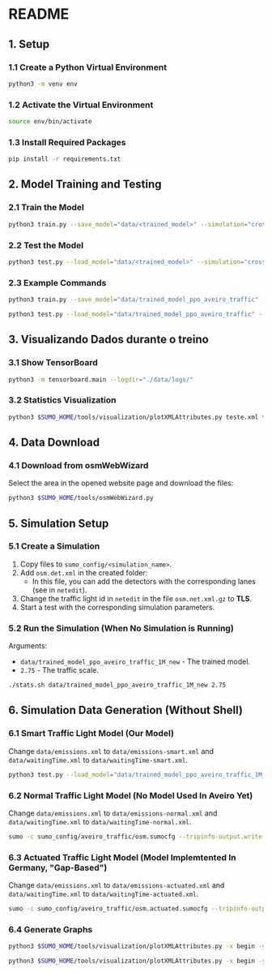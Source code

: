 # README

## 1. Setup

### 1.1 Create a Python Virtual Environment
```bash
python3 -m venv env
```

### 1.2 Activate the Virtual Environment
```bash
source env/bin/activate
```

### 1.3 Install Required Packages
```bash
pip install -r requirements.txt
```

## 2. Model Training and Testing

### 2.1 Train the Model
```bash
python3 train.py --save_model="data/<trained_model>" --simulation="cross/cross" --num_timesteps=100000
```

### 2.2 Test the Model
```bash
python3 test.py --load_model="data/<trained_model>" --simulation="cross/cross" --traffic_scale=1
```

### 2.3 Example Commands
```bash
python3 train.py --save_model="data/trained_model_ppo_aveiro_traffic" --simulation="aveiro_traffic/osm" --timesteps=200000
```
```bash
python3 test.py --load_model="data/trained_model_ppo_aveiro_traffic" --simulation="aveiro_traffic/osm" --traffic_scale=1
```

## 3. Visualizando Dados durante o treino

### 3.1 Show TensorBoard
```bash
python3 -m tensorboard.main --logdir="./data/logs/"
```

### 3.2 Statistics Visualization
```bash
python3 $SUMO_HOME/tools/visualization/plotXMLAttributes.py teste.xml teste2.xml -x maxJamLengthInMeters -y @COUNT -i @NONE --legend --barplot --xbin 1 --xclamp :3000
```

## 4. Data Download

### 4.1 Download from osmWebWizard
Select the area in the opened website page and download the files:
```bash
python3 $SUMO_HOME/tools/osmWebWizard.py
```

## 5. Simulation Setup

### 5.1 Create a Simulation
1. Copy files to `sumo_config/<simulation_name>`.
2. Add `osm.det.xml` in the created folder:
   - In this file, you can add the detectors with the corresponding lanes (see in `netedit`).
3. Change the traffic light id in `netedit` in the file `osm.net.xml.gz` to **TLS**.
4. Start a test with the corresponding simulation parameters.

### 5.2 Run the Simulation (When No Simulation is Running)
Arguments:
- `data/trained_model_ppo_aveiro_traffic_1M_new` - The trained model.
- `2.75` - The traffic scale.
```bash
./stats.sh data/trained_model_ppo_aveiro_traffic_1M_new 2.75 
```

## 6. Simulation Data Generation (Without Shell)

### 6.1 Smart Traffic Light Model (Our Model)
Change `data/emissions.xml` to `data/emissions-smart.xml` and `data/waitingTime.xml` to `data/waitingTime-smart.xml`.
```bash
python3 test.py --load_model="data/trained_model_ppo_aveiro_traffic_1M_new" --simulation="aveiro_traffic/osm" --traffic_scale=2.75
```

### 6.2 Normal Traffic Light Model (No Model Used In Aveiro Yet)
Change `data/emissions.xml` to `data/emissions-normal.xml` and `data/waitingTime.xml` to `data/waitingTime-normal.xml`.
```bash
sumo -c sumo_config/aveiro_traffic/osm.sumocfg --tripinfo-output.write-unfinished="true" --duration-log.statistics="true" --device.emissions.probability="0.10" --no-step-log="true" --no-warnings="true" --end="2250" --scale="2.75" --start="true"
```

### 6.3 Actuated Traffic Light Model (Model Implemtented In Germany, "Gap-Based")
Change `data/emissions.xml` to `data/emissions-actuated.xml` and `data/waitingTime.xml` to `data/waitingTime-actuated.xml`.
```bash
sumo -c sumo_config/aveiro_traffic/osm.actuated.sumocfg --tripinfo-output.write-unfinished="true" --duration-log.statistics="true" --device.emissions.probability="0.10" --no-step-log="true" --no-warnings="true" --end="2250" --scale="2.75" --start="true"
```

### 6.4 Generate Graphs
```bash
python3 $SUMO_HOME/tools/visualization/plotXMLAttributes.py -x begin -y CO2_abs -i @NONE data/emissions-smart.xml data/emissions-normal.xml data/emissions-actuated.xml --ylabel="CO2 mg/m" --title="CO2 Emission in Traffic Lights" --legend --barplot --xbin=60
```
```bash
python3 $SUMO_HOME/tools/visualization/plotXMLAttributes.py -x begin -y waitingTime -i @NONE data/waitingTime-smart.xml data/waitingTime-normal.xml data/waitingTime-actuated.xml --ylabel="Time s/m" --title="Waiting Time in Traffic Lights" --legend --barplot --xbin=60
```